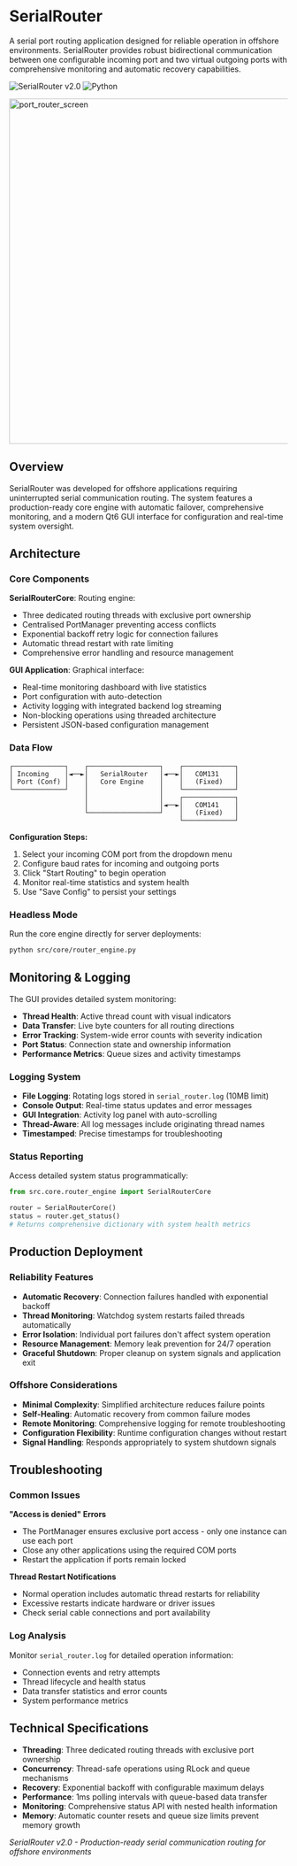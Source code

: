 # SerialRouter

A serial port routing application designed for reliable operation in offshore environments. SerialRouter provides robust bidirectional communication between one configurable incoming port and two virtual outgoing ports with comprehensive monitoring and automatic recovery capabilities.


![SerialRouter v2.0](https://img.shields.io/badge/SerialRouter-v2.0-blue)
![Python](https://img.shields.io/badge/Python-3.7+-green)

<img width="871" height="624" alt="port_router_screen" src="https://github.com/user-attachments/assets/0b135ea0-80ca-4367-8a1b-784c8f468de9" />

## Overview

SerialRouter was developed for offshore applications requiring uninterrupted serial communication routing. The system features a production-ready core engine with automatic failover, comprehensive monitoring, and a modern Qt6 GUI interface for configuration and real-time system oversight.

## Architecture

### Core Components

**SerialRouterCore**: Routing engine:
- Three dedicated routing threads with exclusive port ownership
- Centralised PortManager preventing access conflicts
- Exponential backoff retry logic for connection failures
- Automatic thread restart with rate limiting
- Comprehensive error handling and resource management

**GUI Application**: Graphical interface:
- Real-time monitoring dashboard with live statistics
- Port configuration with auto-detection
- Activity logging with integrated backend log streaming
- Non-blocking operations using threaded architecture
- Persistent JSON-based configuration management

### Data Flow

```
┌─────────────┐    ┌──────────────────┐    ┌─────────────┐
│ Incoming    │◄──►│   SerialRouter   │◄──►│   COM131    │
│ Port (Conf) │    │   Core Engine    │    │   (Fixed)   │
└─────────────┘    │                  │    └─────────────┘
                   │                  │    ┌─────────────┐
                   │                  │◄──►│   COM141    │
                   └──────────────────┘    │   (Fixed)   │
                                           └─────────────┘
```

**Configuration Steps:**
1. Select your incoming COM port from the dropdown menu
2. Configure baud rates for incoming and outgoing ports
3. Click "Start Routing" to begin operation
4. Monitor real-time statistics and system health
5. Use "Save Config" to persist your settings

### Headless Mode

Run the core engine directly for server deployments:
```bash
python src/core/router_engine.py
```
## Monitoring & Logging

The GUI provides detailed system monitoring:

- **Thread Health**: Active thread count with visual indicators
- **Data Transfer**: Live byte counters for all routing directions
- **Error Tracking**: System-wide error counts with severity indication
- **Port Status**: Connection state and ownership information
- **Performance Metrics**: Queue sizes and activity timestamps

### Logging System

- **File Logging**: Rotating logs stored in `serial_router.log` (10MB limit)
- **Console Output**: Real-time status updates and error messages
- **GUI Integration**: Activity log panel with auto-scrolling
- **Thread-Aware**: All log messages include originating thread names
- **Timestamped**: Precise timestamps for troubleshooting

### Status Reporting

Access detailed system status programmatically:
```python
from src.core.router_engine import SerialRouterCore

router = SerialRouterCore()
status = router.get_status()
# Returns comprehensive dictionary with system health metrics
```

## Production Deployment

### Reliability Features

- **Automatic Recovery**: Connection failures handled with exponential backoff
- **Thread Monitoring**: Watchdog system restarts failed threads automatically  
- **Error Isolation**: Individual port failures don't affect system operation
- **Resource Management**: Memory leak prevention for 24/7 operation
- **Graceful Shutdown**: Proper cleanup on system signals and application exit

### Offshore Considerations

- **Minimal Complexity**: Simplified architecture reduces failure points
- **Self-Healing**: Automatic recovery from common failure modes
- **Remote Monitoring**: Comprehensive logging for remote troubleshooting
- **Configuration Flexibility**: Runtime configuration changes without restart
- **Signal Handling**: Responds appropriately to system shutdown signals

## Troubleshooting

### Common Issues

**"Access is denied" Errors**
- The PortManager ensures exclusive port access - only one instance can use each port
- Close any other applications using the required COM ports
- Restart the application if ports remain locked

**Thread Restart Notifications**
- Normal operation includes automatic thread restarts for reliability
- Excessive restarts indicate hardware or driver issues
- Check serial cable connections and port availability

### Log Analysis

Monitor `serial_router.log` for detailed operation information:
- Connection events and retry attempts
- Thread lifecycle and health status
- Data transfer statistics and error counts
- System performance metrics

## Technical Specifications

- **Threading**: Three dedicated routing threads with exclusive port ownership
- **Concurrency**: Thread-safe operations using RLock and queue mechanisms
- **Recovery**: Exponential backoff with configurable maximum delays
- **Performance**: 1ms polling intervals with queue-based data transfer
- **Monitoring**: Comprehensive status API with nested health information
- **Memory**: Automatic counter resets and queue size limits prevent memory growth



*SerialRouter v2.0 - Production-ready serial communication routing for offshore environments*
